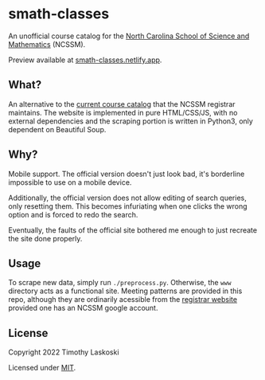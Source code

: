 # smath-classes

An unofficial course catalog for the [North Carolina School of Science and Mathematics](https://ncssm.edu) (NCSSM).

Preview available at [smath-classes.netlify.app](https://smath-classes.netlify.app/).

## What?

An alternative to the [current course catalog](https://courses.ncssm.edu/catalog.php) that the NCSSM registrar maintains. The website is implemented in pure HTML/CSS/JS, with no external dependencies and the scraping portion is written in Python3, only dependent on Beautiful Soup.

## Why?

Mobile support. The official version doesn't just look bad, it's borderline impossible to use on a mobile device.

Additionally, the official version does not allow editing of search queries, only resetting them. This becomes infuriating when one clicks the wrong option and is forced to redo the search.

Eventually, the faults of the official site bothered me enough to just recreate the site done properly.

## Usage

To scrape new data, simply run `./preprocess.py`. Otherwise, the `www` directory acts as a functional site. Meeting patterns are provided in this repo, although they are ordinarily acessible from the [registrar website](https://registrar.ncssm.edu) provided one has an NCSSM google account.

## License

Copyright 2022 Timothy Laskoski

Licensed under [MIT](https://github.com/tslnc04/smath-classes/blob/main/LICENSE).
